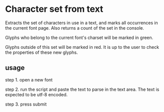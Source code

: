 # Character set from text

Extracts the set of characters in use in a text, and marks all occurrences in the current font page.
Also returns a count of the set in the console.

Glyphs who belong to the current font's charset will be marked in green.

Glyphs outside of this set will be marked in red. It is up to the user to check the properties of these new glyphs.

## usage

step 1.
open a new font

step 2.
run the script and paste the text to parse in the text area. The text is expected to be utf-8 encoded.

step 3.
press submit
